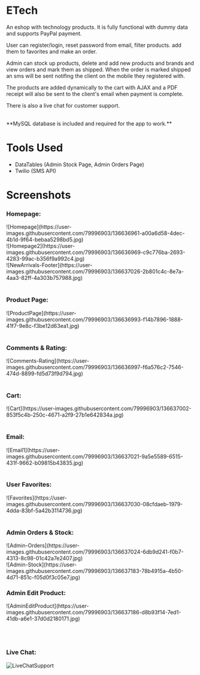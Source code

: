 # ETech
<p>An eshop with technology products. It is fully functional with dummy data and supports PayPal payment.</p>
<p>User can register/login, reset password from email, filter products. add them to favorites and make an order.</p>
<p>Admin can stock up products, delete and add new products and brands and view orders and mark them as shipped. When the order is marked shipped an sms will be sent notifing the client on the mobile they registered with.</p>
<p>The products are added dynamically to the cart with AJAX and a PDF receipt will also be sent to the client's email when payment is complete.</p>
<p>There is also a live chat for customer support.</p><br>
**MySQL database is included and required for the app to work.**

# Tools Used
* DataTables (Admin Stock Page, Admin Orders Page)
* Twilio (SMS API)

# Screenshots
<h3>Homepage:</h3>
![Homepage](https://user-images.githubusercontent.com/79996903/136636961-a00a6d58-4dec-4b1d-9f64-bebaa5298bd5.jpg)<br>
![Homepage2](https://user-images.githubusercontent.com/79996903/136636969-c9c776ba-2693-4283-99ac-b356f9a992c4.jpg)<br>
![NewArrivals-Footer](https://user-images.githubusercontent.com/79996903/136637026-2b801c4c-8e7a-4aa3-82ff-4a303b757988.jpg)<br>
<br><h3>Product Page:</h3>
![ProductPage](https://user-images.githubusercontent.com/79996903/136636993-f14b7896-1888-41f7-9e8c-f3be12d63ea1.jpg)<br>
<br><h3>Comments & Rating:</h3>
![Comments-Rating](https://user-images.githubusercontent.com/79996903/136636997-f6a576c2-7546-474d-8899-fd5d73f9d794.jpg)<br>
<br><h3>Cart:</h3>
![Cart](https://user-images.githubusercontent.com/79996903/136637002-853f5c4b-250c-4671-a2f9-27b1e642834a.jpg)<br>
<br><h3>Email:</h3>
![Email1](https://user-images.githubusercontent.com/79996903/136637021-9a5e5589-6515-431f-9662-b09815b43835.jpg)<br>
<br><h3>User Favorites:</h3>
![Favorites](https://user-images.githubusercontent.com/79996903/136637030-08cfdaeb-1979-4dda-83bf-5a42b3114736.jpg)
<br><br><h3>Admin Orders & Stock:</h3>
![Admin-Orders](https://user-images.githubusercontent.com/79996903/136637024-6db9d241-f0b7-4313-8c98-01c42a7e2407.jpg)<br>
![Admin-Stock](https://user-images.githubusercontent.com/79996903/136637183-78b4915a-4b50-4d71-851c-f05d0f3c05e7.jpg)
<br><h3>Admin Edit Product:</h3>
![AdminEditProduct](https://user-images.githubusercontent.com/79996903/136637186-d8b93f14-7ed1-41db-a6e1-37d0d2180171.jpg)

<br><br><h3>Live Chat:</h3>
![LiveChatSupport](https://user-images.githubusercontent.com/79996903/136637055-3aabe868-1654-4452-9916-40a7176965cf.jpg)
